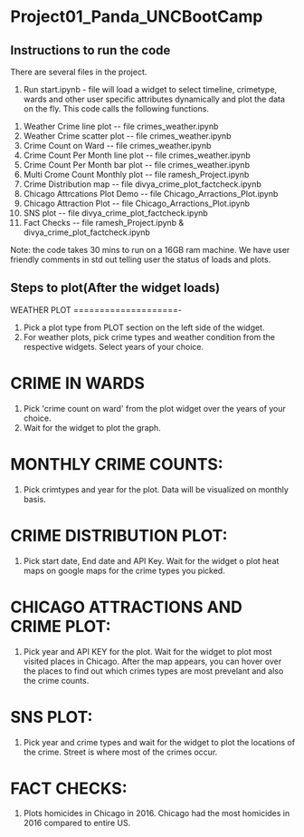 # Project01_Panda_UNCBootCamp

Instructions to run the code
--------------------------------------
There are several files in the project.

1) Run start.ipynb - file will load a widget to select timeline, crimetype, wards and other user specific attributes dynamically and plot the data on the fly.
This code calls the following functions.

1. Weather Crime line plot      --     file crimes_weather.ipynb
2. Weather Crime scatter plot    --    file crimes_weather.ipynb
3. Crime  Count on Ward       --       file crimes_weather.ipynb
4. Crime Count Per Month line plot --  file crimes_weather.ipynb
5. Crime Count Per Month bar plot  --  file crimes_weather.ipynb
6. Multi Crome Count Monthly plot  --  file ramesh_Project.ipynb
7. Crime Distribution map    --        file divya_crime_plot_factcheck.ipynb
8. Chicago Attrcations Plot Demo   --  file Chicago_Arractions_Plot.ipynb
9.  Chicago Attraction Plot    --       file Chicago_Arractions_Plot.ipynb
10. SNS plot         --                 file divya_crime_plot_factcheck.ipynb
11.  Fact Checks           --            file ramesh_Project.ipynb & divya_crime_plot_factcheck.ipynb


Note: the code takes 30 mins to run on a 16GB ram machine.
We have user friendly comments in std out telling user the status of loads and plots.

Steps to plot(After the widget loads)
-------------------------------------
WEATHER PLOT
====================-
1) Pick a plot type from PLOT section on the left side of the widget.
2) For weather plots, pick crime types and weather condition from the respective widgets. Select years of your choice.

CRIME IN WARDS
===========================
1) Pick 'crime count on ward' from the plot widget over the years of your choice.
2) Wait for the widget to plot the graph.

MONTHLY CRIME COUNTS:
============================
1) Pick crimtypes and year for the plot. Data will be visualized on monthly basis.

CRIME DISTRIBUTION PLOT:
================================
1) Pick start date, End date and API Key. Wait for the widget o plot heat maps on google maps for the crime types you picked.

CHICAGO ATTRACTIONS AND CRIME PLOT:
=====================================
1) Pick year and API KEY for the plot. Wait for the widget to plot most visited places in Chicago. After the map appears, you can hover over the places to find out which crimes types are most prevelant and also the crime counts.

SNS PLOT:
==============
1. Pick year and crime types and wait for the widget to plot the locations of the crime.
Street is where most of the crimes occur.

FACT CHECKS:
===================
1) Plots homicides in Chicago in 2016. Chicago had the most homicides in 2016 compared to entire US.




 